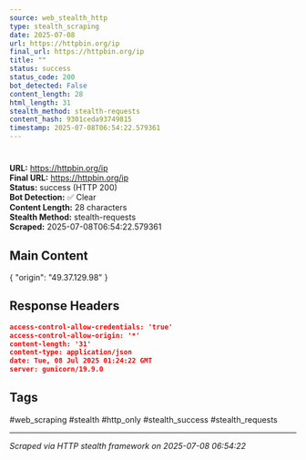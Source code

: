 ```yaml
---
source: web_stealth_http
type: stealth_scraping
date: 2025-07-08
url: https://httpbin.org/ip
final_url: https://httpbin.org/ip
title: ""
status: success
status_code: 200
bot_detected: False
content_length: 28
html_length: 31
stealth_method: stealth-requests
content_hash: 9301ceda93749815
timestamp: 2025-07-08T06:54:22.579361
---
```


# 

**URL:** https://httpbin.org/ip  
**Final URL:** https://httpbin.org/ip  
**Status:** success (HTTP 200)  
**Bot Detection:** ✅ Clear  
**Content Length:** 28 characters  
**Stealth Method:** stealth-requests  
**Scraped:** 2025-07-08T06:54:22.579361  

## Main Content

{ "origin": "49.37.129.98" }







## Response Headers

```json
access-control-allow-credentials: 'true'
access-control-allow-origin: '*'
content-length: '31'
content-type: application/json
date: Tue, 08 Jul 2025 01:24:22 GMT
server: gunicorn/19.9.0

```

## Tags

#web_scraping #stealth #http_only #stealth_success #stealth_requests

---
*Scraped via HTTP stealth framework on 2025-07-08 06:54:22*

